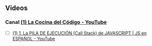
## Videos
### Canal [(1) La Cocina del Código - YouTube](https://www.youtube.com/@LaCocinadelCodigo)

- [ ] [(1) 1. La PILA DE EJECUCIÓN (Call Stack) de JAVASCRIPT | JS en ESPAÑOL - YouTube](https://www.youtube.com/watch?v=ygA5U7Wgsg8)
